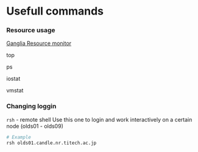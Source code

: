 # Usefull commands

### Resource usage

[Ganglia Resource monitor](http://192.168.11.206/ganglia/?c=olds)

top

ps

iostat

vmstat

### Changing loggin

`rsh` - remote shell
Use this one to login and work interactively on a certain node (olds01 - olds09)
```sh
# Example
rsh olds01.candle.nr.titech.ac.jp
```
